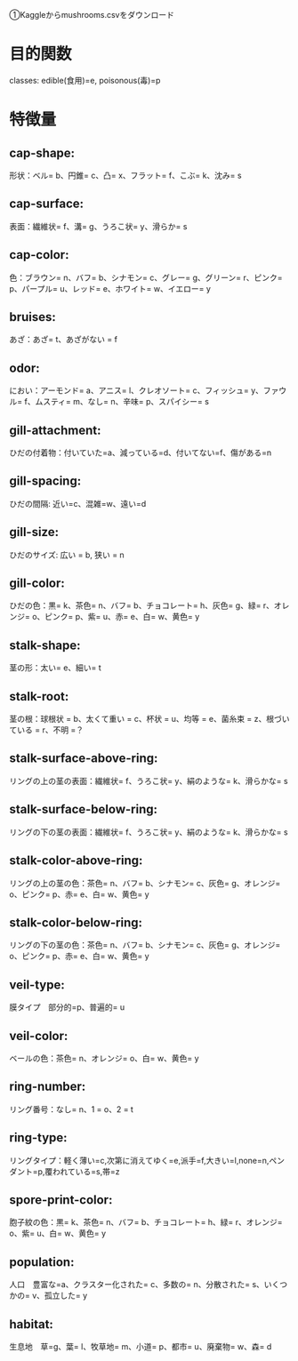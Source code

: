 ①Kaggleからmushrooms.csvをダウンロード  
# 目的関数 
classes: edible(食用)=e, poisonous(毒)=p


# 特徴量
## cap-shape:  
形状：ベル= b、円錐= c、凸= x、フラット= f、こぶ= k、沈み= s  


## cap-surface:  
表面：繊維状= f、溝= g、うろこ状= y、滑らか= s  


## cap-color:  
色：ブラウン= n、バフ= b、シナモン= c、グレー= g、グリーン= r、ピンク= p、パープル= u、レッド= e、ホワイト= w、イエロー= y  


## bruises:  
あざ：あざ= t、あざがない = f  


## odor:  
におい：アーモンド= a、アニス= l、クレオソート= c、フィッシュ= y、ファウル= f、ムスティ= m、なし= n、辛味= p、スパイシー= s  


## gill-attachment: 
ひだの付着物：付いていた=a、減っている=d、付いてない=f、傷がある=n

## gill-spacing: 
ひだの間隔: 近い=c、混雑=w、遠い=d


## gill-size:  
ひだのサイズ: 広い = b, 狭い = n  


## gill-color:  
ひだの色：黒= k、茶色= n、バフ= b、チョコレート= h、灰色= g、緑= r、オレンジ= o、ピンク= p、紫= u、赤= e、白= w、黄色= y  


## stalk-shape: 
茎の形：太い= e、細い= t


## stalk-root: 
茎の根：球根状 = b、太くて重い = c、杯状 = u、均等 = e、菌糸束 = z、根づいている = r、不明 =？


## stalk-surface-above-ring:  
リングの上の茎の表面：繊維状= f、うろこ状= y、絹のような= k、滑らかな= s  


## stalk-surface-below-ring:  
リングの下の茎の表面：繊維状= f、うろこ状= y、絹のような= k、滑らかな= s  


## stalk-color-above-ring:  
リングの上の茎の色：茶色= n、バフ= b、シナモン= c、灰色= g、オレンジ= o、ピンク= p、赤= e、白= w、黄色= y  


## stalk-color-below-ring:  
リングの下の茎の色：茶色= n、バフ= b、シナモン= c、灰色= g、オレンジ= o、ピンク= p、赤= e、白= w、黄色= y  


## veil-type:  
膜タイプ　部分的=p、普遍的= u  


## veil-color:  
ベールの色：茶色= n、オレンジ= o、白= w、黄色= y  


## ring-number:  
リング番号：なし= n、1 = o、2 = t  


## ring-type: 
リングタイプ：軽く薄い=c,次第に消えてゆく=e,派手=f,大きい=l,none=n,ペンダント=p,覆われている=s,帯=z


## spore-print-color:  
胞子紋の色：黒= k、茶色= n、バフ= b、チョコレート= h、緑= r、オレンジ= o、紫= u、白= w、黄色= y  


## population:  
人口　豊富な=a、クラスター化された= c、多数の= n、分散された= s、いくつかの= v、孤立した= y  


## habitat:  
生息地　草=g、葉= l、牧草地= m、小道= p、都市= u、廃棄物= w、森= d
